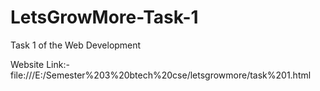 # LetsGrowMore-Task-1
Task 1 of the Web Development 

Website Link:- file:///E:/Semester%203%20btech%20cse/letsgrowmore/task%201.html
